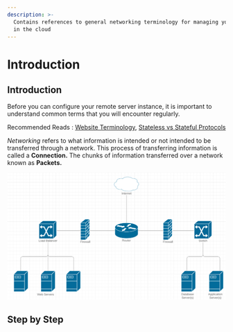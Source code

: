 ```yaml
---
description: >-
  Contains references to general networking terminology for managing your server
  in the cloud
---
```


# Introduction

## Introduction

Before you can configure your remote server instance, it is important to understand common terms that you will encounter regularly. 

Recommended Reads :  [Website Terminology](https://www.pagecloud.com/blog/website-terminology), [Stateless vs Stateful Protocols](https://www.geeksforgeeks.org/difference-between-stateless-and-stateful-protocol/)

_Networking_ refers to what information is intended or not intended to be transferred through a network. This process of transferring information is called a **Connection.**  The chunks of information transferred over a network  known as **Packets.** 

![credit: lucidchart](../.gitbook/assets/screen-shot-2019-09-17-at-5.00.01-pm.png)

## Step by Step






